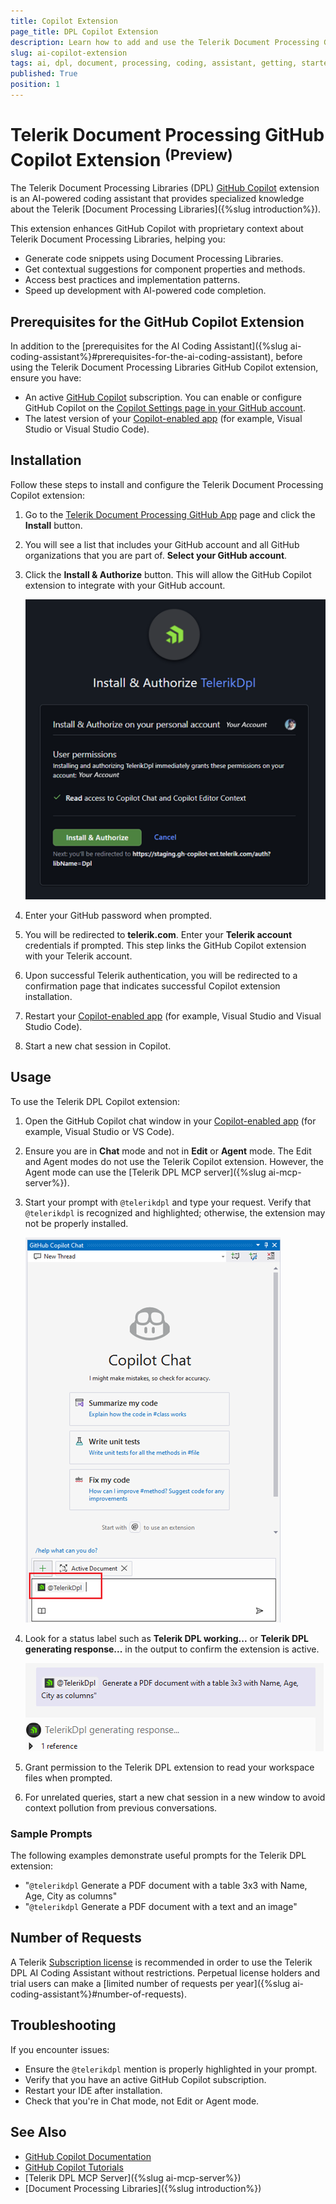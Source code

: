 ```yaml
---
title: Copilot Extension
page_title: DPL Copilot Extension
description: Learn how to add and use the Telerik Document Processing GitHub Copilot Extension as a DPL AI coding assistant and code generator for better developer productivity.
slug: ai-copilot-extension
tags: ai, dpl, document, processing, coding, assistant, getting, started, extension, copilot
published: True
position: 1
---
```



# Telerik Document Processing GitHub Copilot Extension <sup>(Preview)</sup>

The Telerik Document Processing Libraries (DPL) [GitHub Copilot](https://github.com/features/copilot) extension is an AI-powered coding assistant that provides specialized knowledge about the Telerik [Document Processing Libraries]({%slug introduction%}).

This extension enhances GitHub Copilot with proprietary context about Telerik Document Processing Libraries, helping you:

* Generate code snippets using Document Processing Libraries.
* Get contextual suggestions for component properties and methods.
* Access best practices and implementation patterns.
* Speed up development with AI-powered code completion.

## Prerequisites for the GitHub Copilot Extension

In addition to the [prerequisites for the AI Coding Assistant]({%slug ai-coding-assistant%}#prerequisites-for-the-ai-coding-assistant), before using the Telerik Document Processing Libraries GitHub Copilot extension, ensure you have:

* An active [GitHub Copilot](https://github.com/features/copilot) subscription. You can enable or configure GitHub Copilot on the [Copilot Settings page in your GitHub account](https://github.com/settings/copilot).
* The latest version of your [Copilot-enabled app](https://docs.github.com/en/copilot/building-copilot-extensions/about-building-copilot-extensions#supported-clients-and-ides) (for example, Visual Studio or Visual Studio Code).

## Installation

Follow these steps to install and configure the Telerik Document Processing Copilot extension:

1. Go to the [Telerik Document Processing GitHub App](https://github.com/apps/telerikdpl) page and click the **Install** button.
1. You will see a list that includes your GitHub account and all GitHub organizations that you are part of. **Select your GitHub account**.
1. Click the **Install & Authorize** button. This will allow the GitHub Copilot extension to integrate with your GitHub account.

    ![Telerik Document Processing GitHub App](images/dpl-ai-copilot-extension.png)   

1. Enter your GitHub password when prompted.
1. You will be redirected to **telerik.com**. Enter your **Telerik account** credentials if prompted. This step links the GitHub Copilot extension with your Telerik account.
1. Upon successful Telerik authentication, you will be redirected to a confirmation page that indicates successful Copilot extension installation.
1. Restart your [Copilot-enabled app](https://docs.github.com/en/copilot/building-copilot-extensions/about-building-copilot-extensions#supported-clients-and-ides) (for example, Visual Studio and Visual Studio Code).
1. Start a new chat session in Copilot.

## Usage

To use the Telerik DPL Copilot extension:

1. Open the GitHub Copilot chat window in your [Copilot-enabled app](https://docs.github.com/en/copilot/building-copilot-extensions/about-building-copilot-extensions#supported-clients-and-ides) (for example, Visual Studio or VS Code).
1. Ensure you are in **Chat** mode and not in **Edit** or **Agent** mode. The Edit and Agent modes do not use the Telerik Copilot extension. However, the Agent mode can use the [Telerik DPL MCP server]({%slug ai-mcp-server%}).
1. Start your prompt with `@telerikdpl` and type your request. Verify that `@telerikdpl` is recognized and highlighted; otherwise, the extension may not be properly installed.

    ![Recognized TelerikDpl](images/dpl-ai-copilot-extension-recognized.png)    

1. Look for a status label such as **Telerik DPL working...** or **Telerik DPL generating response...** in the output to confirm the extension is active.

    ![Telerik DPL generating response](images/dpl-ai-copilot-extension-generating-response.png)    

1. Grant permission to the Telerik DPL extension to read your workspace files when prompted.
1. For unrelated queries, start a new chat session in a new window to avoid context pollution from previous conversations.

### Sample Prompts

The following examples demonstrate useful prompts for the Telerik DPL extension:

* "`@telerikdpl` Generate a PDF document with a table 3x3 with Name, Age, City as columns"
* "`@telerikdpl` Generate a PDF document with a text and an image"

## Number of Requests

A Telerik [Subscription license](https://www.telerik.com/purchase.aspx?filter=web) is recommended in order to use the Telerik DPL AI Coding Assistant without restrictions. Perpetual license holders and trial users can make a [limited number of requests per year]({%slug ai-coding-assistant%}#number-of-requests).

## Troubleshooting

If you encounter issues:

* Ensure the `@telerikdpl` mention is properly highlighted in your prompt.
* Verify that you have an active GitHub Copilot subscription.
* Restart your IDE after installation.
* Check that you're in Chat mode, not Edit or Agent mode.

## See Also 

* [GitHub Copilot Documentation](https://docs.github.com/en/copilot)
* [GitHub Copilot Tutorials](https://github.com/features/copilot/tutorials)
* [Telerik DPL MCP Server]({%slug ai-mcp-server%})
* [Document Processing Libraries]({%slug introduction%})
